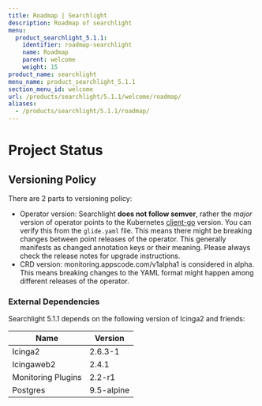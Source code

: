 ```yaml
---
title: Roadmap | Searchlight
description: Roadmap of searchlight
menu:
  product_searchlight_5.1.1:
    identifier: roadmap-searchlight
    name: Roadmap
    parent: welcome
    weight: 15
product_name: searchlight
menu_name: product_searchlight_5.1.1
section_menu_id: welcome
url: /products/searchlight/5.1.1/welcome/roadmap/
aliases:
  - /products/searchlight/5.1.1/roadmap/
---
```


# Project Status

## Versioning Policy
There are 2 parts to versioning policy:

 - Operator version: Searchlight __does not follow semver__, rather the _major_ version of operator points to the
Kubernetes [client-go](https://github.com/kubernetes/client-go#branches-and-tags) version.
You can verify this from the `glide.yaml` file. This means there might be breaking changes
between point releases of the operator. This generally manifests as changed annotation keys or their meaning.
Please always check the release notes for upgrade instructions.
 - CRD version: monitoring.appscode.com/v1alpha1 is considered in alpha. This means breaking changes to the YAML format
might happen among different releases of the operator.

### External Dependencies
Searchlight 5.1.1 depends on the following version of Icinga2 and friends:

| Name                   | Version    |
|------------------------|------------|
| Icinga2                | 2.6.3-1    |
| Icingaweb2             | 2.4.1      |
| Monitoring Plugins     | 2.2-r1     |
| Postgres               | 9.5-alpine |
